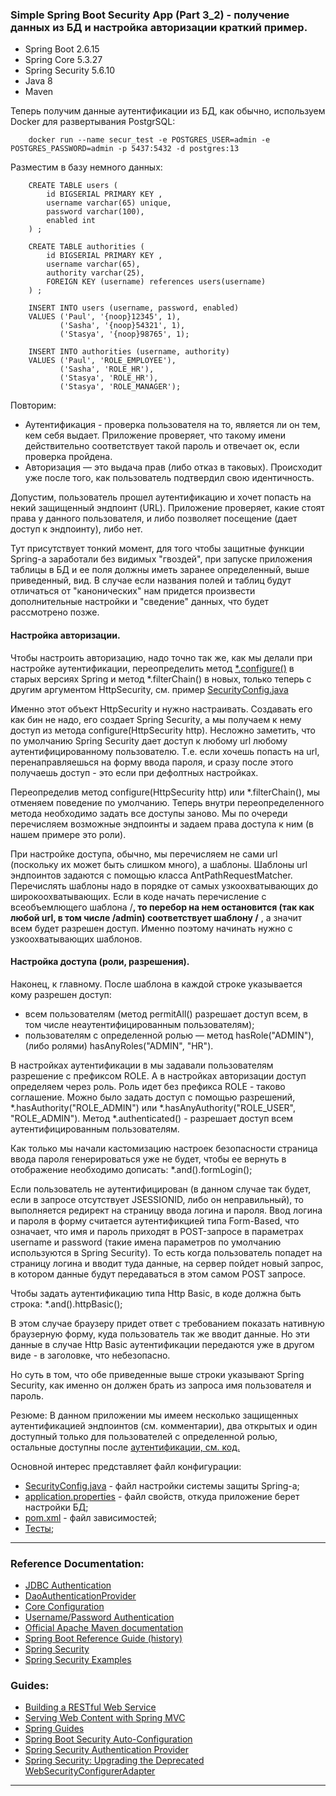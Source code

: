 ### Simple Spring Boot Security App (Part 3_2) - получение данных из БД и настройка авторизации краткий пример.

- Spring Boot 2.6.15
- Spring Core 5.3.27
- Spring Security 5.6.10
- Java 8
- Maven

Теперь получим данные аутентификации из БД, как обычно, используем Docker для развертывания PostgrSQL: 

        docker run --name secur_test -e POSTGRES_USER=admin -e POSTGRES_PASSWORD=admin -p 5437:5432 -d postgres:13

Разместим в базу немного данных:

        CREATE TABLE users (
            id BIGSERIAL PRIMARY KEY ,
            username varchar(65) unique,
            password varchar(100),
            enabled int
        ) ;
        
        CREATE TABLE authorities (
            id BIGSERIAL PRIMARY KEY ,
            username varchar(65),
            authority varchar(25),
            FOREIGN KEY (username) references users(username)
        ) ;
        
        INSERT INTO users (username, password, enabled)
        VALUES ('Paul', '{noop}12345', 1),
               ('Sasha', '{noop}54321', 1),
               ('Stasya', '{noop}98765', 1);
        
        INSERT INTO authorities (username, authority)
        VALUES ('Paul', 'ROLE_EMPLOYEE'),
               ('Sasha', 'ROLE_HR'),
               ('Stasya', 'ROLE_HR'),
               ('Stasya', 'ROLE_MANAGER');

Повторим:
- Аутентификация - проверка пользователя на то, является ли он тем, кем себя выдает. Приложение проверяет, что такому имени действительно соответствует такой пароль и отвечает ок, если проверка пройдена.
- Авторизация — это выдача прав (либо отказ в таковых). Происходит уже после того, как пользователь подтвердил свою идентичность. 

Допустим, пользователь прошел аутентификацию и хочет попасть на некий защищенный эндпоинт (URL). Приложение проверяет, 
какие стоят права у данного пользователя, и либо позволяет посещение (дает доступ к эндпоинту), либо нет.

Тут присутствует тонкий момент, для того чтобы защитные функции Spring-a заработали без видимых "гвоздей", при запуске 
приложения таблицы в БД и ее поля должны иметь заранее определенный, выше приведенный, вид. В случае если названия полей
и таблиц будут отличаться от "канонических" нам придется произвести дополнительные настройки и "сведение" данных, что 
будет рассмотрено позже.

#### Настройка авторизации.

Чтобы настроить авторизацию, надо точно так же, как мы делали при настройке аутентификации, переопределить метод 
[*.configure()](https://github.com/JcoderPaul/SPRING_SECURITY-Short_Guide/blob/master/Security_part_3_2/src/main/java/me/oldboy/config/SecurityConfig.java#L43) в старых версиях Spring и метод *.filterChain() в новых, только теперь с другим аргументом HttpSecurity, см.
пример [SecurityConfig.java](https://github.com/JcoderPaul/SPRING_SECURITY-Short_Guide/blob/master/Security_part_3_2/src/main/java/me/oldboy/config/SecurityConfig.java)

Именно этот объект HttpSecurity и нужно настраивать. Создавать его как бин не надо, его создает Spring Security, а мы 
получаем к нему доступ из метода configure(HttpSecurity http). Несложно заметить, что по умолчанию Spring Security дает 
доступ к любому url любому аутентифицированному пользователю. Т.е. если хочешь попасть на url, перенаправляешься 
на форму ввода пароля, и сразу после этого получаешь доступ - это если при дефолтных настройках.

Переопределив метод configure(HttpSecurity http) или *.filterChain(), мы отменяем поведение по умолчанию. Теперь внутри 
переопределенного метода необходимо задать все доступы заново. Мы по очереди перечисляем возможные эндпоинты и задаем 
права доступа к ним (в нашем примере это роли).

При настройке доступа, обычно, мы перечисляем не сами url (поскольку их может быть слишком много), а шаблоны. 
Шаблоны url эндпоинтов задаются с помощью класса AntPathRequestMatcher. Перечислять шаблоны надо в порядке от самых 
узкоохватывающих до широкоохватывающих. Если в коде начать перечисление с всеобъемлющего шаблона /**, то перебор на 
нем остановится (так как любой url, в том числе /admin) соответствует шаблону /** , а значит всем будет разрешен доступ. 
Именно поэтому начинать нужно с узкоохватывающих шаблонов.

#### Настройка доступа (роли, разрешения).

Наконец, к главному. После шаблона в каждой строке указывается кому разрешен доступ: 
- всем пользователям (метод permitAll() разрешает доступ всем, в том числе неаутентифицированным пользователям);
- пользователям с определенной ролью — метод hasRole("ADMIN"), (либо ролями) hasAnyRoles("ADMIN", "HR").

В настройках аутентификации в мы задавали пользователям разрешение с префиксом ROLE. А в настройках авторизации доступ 
определяем через роль. Роль идет без префикса ROLE - таково соглашение. Можно было задать доступ с помощью разрешений, 
*.hasAuthority("ROLE_ADMIN") или *.hasAnyAuthority("ROLE_USER", "ROLE_ADMIN"). Метод *.authenticated() - разрешает 
доступ всем аутентифицированным пользователям.

Как только мы начали кастомизацию настроек безопасности страница ввода пароля генерироваться уже не будет, чтобы ее 
вернуть в отображение необходимо дописать: *.and().formLogin();

Если пользователь не аутентифицирован (в данном случае так будет, если в запросе отсутствует JSESSIONID, либо он неправильный), 
то выполняется редирект на страницу ввода логина и пароля. Ввод логина и пароля в форму считается аутентификцией типа Form-Based, 
что означает, что имя и пароль приходят в POST-запросе в параметрах username и password (такие имена параметров по умолчанию 
используются в Spring Security). То есть когда пользователь попадет на страницу логина и вводит туда данные, на сервер 
пойдет новый запрос, в котором данные будут передаваться в этом самом POST запросе.

Чтобы задать аутентификацию типа Http Basic, в коде должна быть строка: *.and().httpBasic();

В этом случае браузеру придет ответ с требованием показать нативную браузерную форму, куда пользователь так же вводит данные. 
Но эти данные в случае Http Basic аутентификации передаются уже в другом виде - в заголовке, что небезопасно.

Но суть в том, что обе приведенные выше строки указывают Spring Security, как именно он должен брать из запроса имя пользователя и пароль.

Резюме: В данном приложении мы имеем несколько защищенных аутентификацией эндпоинтов (см. комментарии), два открытых и 
один доступный только для пользователей с определенной ролью, остальные доступны после [аутентификации, см. код.](https://github.com/JcoderPaul/SPRING_SECURITY-Short_Guide/blob/master/Security_part_3_2/src/main/java/me/oldboy/config/SecurityConfig.java)

Основной интерес представляет файл конфигурации:
- [SecurityConfig.java](https://github.com/JcoderPaul/SPRING_SECURITY-Short_Guide/blob/master/Security_part_3_2/src/main/java/me/oldboy/config/SecurityConfig.java) - файл настройки системы защиты Spring-a;
- [application.properties](https://github.com/JcoderPaul/SPRING_SECURITY-Short_Guide/blob/master/Security_part_3_2/src/main/resources/application.properties) - файл свойств, откуда приложение берет настройки БД;
- [pom.xml](https://github.com/JcoderPaul/SPRING_SECURITY-Short_Guide/blob/master/Security_part_3_2/pom.xml) - файл зависимостей;
- [Тесты](https://github.com/JcoderPaul/SPRING_SECURITY-Short_Guide/tree/master/Security_part_3_2/src/test/java/me/oldboy);
________________________________________________________________________________________________________________________
### Reference Documentation:

* [JDBC Authentication](https://docs.spring.io/spring-security/reference/servlet/authentication/passwords/jdbc.html#servlet-authentication-jdbc-datasource)
* [DaoAuthenticationProvider](https://docs.spring.io/spring-security/reference/servlet/authentication/passwords/dao-authentication-provider.html)
* [Core Configuration](https://docs.spring.io/spring-security/reference/servlet/oauth2/login/core.html)
* [Username/Password Authentication](https://docs.spring.io/spring-security/reference/servlet/authentication/passwords/index.html#publish-authentication-manager-bean)
* [Official Apache Maven documentation](https://maven.apache.org/guides/index.html)
* [Spring Boot Reference Guide (history)](https://docs.spring.io/spring-boot/docs/)
* [Spring Security](https://spring.io/projects/spring-security)
* [Spring Security Examples](https://spring.io/projects/spring-security#samples)

### Guides:

* [Building a RESTful Web Service](https://spring.io/guides/gs/rest-service/)
* [Serving Web Content with Spring MVC](https://spring.io/guides/gs/serving-web-content/)
* [Spring Guides](https://spring.io/guides)
* [Spring Boot Security Auto-Configuration](https://www.baeldung.com/spring-boot-security-autoconfiguration)
* [Spring Security Authentication Provider](https://www.baeldung.com/spring-security-authentication-provider)
* [Spring Security: Upgrading the Deprecated WebSecurityConfigurerAdapter](https://www.baeldung.com/spring-deprecated-websecurityconfigureradapter)
________________________________________________________________________________________________________________________